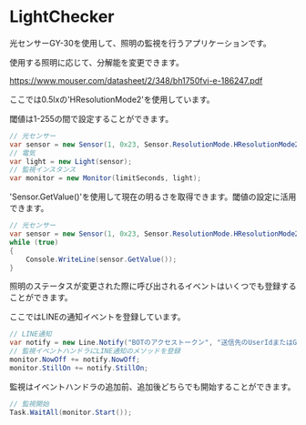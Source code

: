 # LightChecker

光センサーGY-30を使用して、照明の監視を行うアプリケーションです。


使用する照明に応じて、分解能を変更できます。

https://www.mouser.com/datasheet/2/348/bh1750fvi-e-186247.pdf

ここでは0.5lxの'HResolutionMode2'を使用しています。

閾値は1-255の間で設定することができます。

```csharp:Program.cs
// 光センサー
var sensor = new Sensor(1, 0x23, Sensor.ResolutionMode.HResolutionMode2, 1);
// 電気
var light = new Light(sensor);
// 監視インスタンス
var monitor = new Monitor(limitSeconds, light);
```

'Sensor.GetValue()'を使用して現在の明るさを取得できます。閾値の設定に活用できます。

```csharp:Program.cs
// 光センサー
var sensor = new Sensor(1, 0x23, Sensor.ResolutionMode.HResolutionMode2, 1);
while (true)
{
    Console.WriteLine(sensor.GetValue());
}
```


照明のステータスが変更された際に呼び出されるイベントはいくつでも登録することができます。

ここではLINEの通知イベントを登録しています。

```csharp:Program.cs
// LINE通知
var notify = new Line.Notify("BOTのアクセストークン", "送信先のUserIdまたはGroupID", 7.3, 28.7);
// 監視イベントハンドラにLINE通知のメソッドを登録
monitor.NowOff += notify.NowOff;
monitor.StillOn += notify.StillOn;
```
監視はイベントハンドラの追加前、追加後どちらでも開始することができます。

```csharp:Program.cs
// 監視開始
Task.WaitAll(monitor.Start());
```
